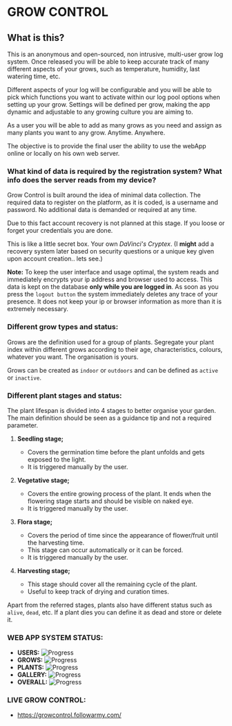 # GROW CONTROL

## What is this?

This is an anonymous and open-sourced, non intrusive, multi-user grow log system.
Once released you will be able to keep accurate track of many different aspects of your grows, such as temperature, humidity, last watering time, etc.

Different aspects of your log will be configurable and you will be able to pick which functions you want to activate within our log pool options when setting up your grow. Settings will be defined per grow, making the app dynamic and adjustable to any growing culture you are aiming to.

As a user you will be able to add as many grows as you need and assign as many plants you want to any grow. Anytime. Anywhere.

The objective is to provide the final user the ability to use the webApp online or locally on his own web server.

### What kind of data is required by the registration system? What info does the server reads from my device?

Grow Control is built around the idea of minimal data collection.
The required data to register on the platform, as it is coded, is a username and password.
No additional data is demanded or required at any time.

Due to this fact account recovery is not planned at this stage.
If you loose or forget your credentials you are done.

This is like a little secret box. Your own _DaVinci's Cryptex_.
(I **might** add a recovery system later based on security questions or a unique key given upon account creation.. lets see.)


**Note:**
To keep the user interface and usage optimal, the system reads and immediately encrypts your ip address and browser used to access.
This data is kept on the database **only while you are logged in**.
As soon as you press the `logout button` the system immediately deletes any trace of your presence.
It does not keep your ip or browser information as more than it is extremely necessary.

### Different grow types and status:

Grows are the definition used for a group of plants.
Segregate your plant index within different grows according to their age, characteristics, colours, whatever you want.
The organisation is yours.

Grows can be created as `indoor` or `outdoors` and can be defined as `active` or `inactive`.

### Different plant stages and status:

The plant lifespan is divided into 4 stages to better organise your garden.
The main definition should be seen as a guidance tip and not a required parameter.

1. **Seedling stage;**
      - Covers the germination time before the plant unfolds and gets exposed to the light.
      - It is triggered manually by the user.

2. **Vegetative stage;**
      - Covers the entire growing process of the plant. It ends when the flowering stage starts and should be visible on naked eye.
      - It is triggered manually by the user.

3. **Flora stage;**
      - Covers the period of time since the appearance of flower/fruit until the harvesting time.
      - This stage can occur automatically or it can be forced.
      - It is triggered manually by the user.

4. **Harvesting stage;**
      - This stage should cover all the remaining cycle of the plant.
      - Useful to keep track of drying and curation times.

Apart from the referred stages, plants also have different status such as `alive`, `dead`, etc.
If a plant dies you can define it as dead and store or delete it.


### WEB APP SYSTEM STATUS:
- **USERS:** ![Progress](http://progressed.io/bar/55)
- **GROWS:** ![Progress](http://progressed.io/bar/75)
- **PLANTS:** ![Progress](http://progressed.io/bar/0)
- **GALLERY:** ![Progress](http://progressed.io/bar/0)  
- **OVERALL:** ![Progress](http://progressed.io/bar/20)



### LIVE GROW CONTROL:
- https://growcontrol.followarmy.com/
